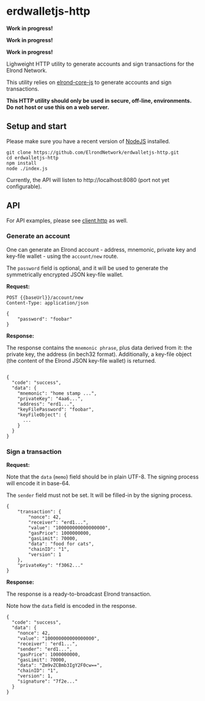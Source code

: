 # erdwalletjs-http

**Work in progress!**

**Work in progress!**

**Work in progress!**

Lighweight HTTP utility to generate accounts and sign transactions for the Elrond Network.

This utility relies on [elrond-core-js](https://github.com/ElrondNetwork/elrond-core-js) to generate accounts and sign transactions.

**This HTTP utility should only be used in secure, off-line, environments. Do not host or use this on a web server.**

## Setup and start

Please make sure you have a recent version of [NodeJS](https://nodejs.org/en/) installed.

```
git clone https://github.com/ElrondNetwork/erdwalletjs-http.git
cd erdwalletjs-http
npm install
node ./index.js
```

Currently, the API will listen to http://localhost:8080 (port not yet configurable).

## API

For API examples, please see [client.http](client.http) as well.

### Generate an account

One can generate an Elrond account - address, mnemonic, private key and key-file wallet - using the `account/new` route. 

The `password` field is optional, and it will be used to generate the symmetrically encrypted JSON key-file wallet.

**Request:**

```
POST {{baseUrl}}/account/new
Content-Type: application/json

{
    "password": "foobar"
}
```

**Response:**

The response contains the `mnemonic phrase`, plus data derived from it: the private key, the address (in bech32 format). Additionally, a key-file object (the content of the Elrond JSON key-file wallet) is returned. 

```

{
  "code": "success",
  "data": {
    "mnemonic": "home stamp ...",
    "privateKey": "4aa6...",
    "address": "erd1...",
    "keyFilePassword": "foobar",
    "keyFileObject": {
      ...
    }
  }
}
```

### Sign a transaction

**Request:**

Note that the `data` (`memo`) field should be in plain UTF-8. The signing process will encode it in base-64.

The `sender` field must not be set. It will be filled-in by the signing process.

```
{
    "transaction": {
        "nonce": 42,
        "receiver": "erd1...",
        "value": "100000000000000000",
        "gasPrice": 1000000000,
        "gasLimit": 70000,
        "data": "food for cats",
        "chainID": "1",
        "version": 1
    }, 
    "privateKey": "f3062..."
}
```

**Response:**

The response is a ready-to-broadcast Elrond transaction.

Note how the `data` field is encoded in the response.

```
{
  "code": "success",
  "data": {
    "nonce": 42,
    "value": "100000000000000000",
    "receiver": "erd1...",
    "sender": "erd1...",
    "gasPrice": 1000000000,
    "gasLimit": 70000,
    "data": "Zm9vZCBmb3IgY2F0cw==",
    "chainID": "1",
    "version": 1,
    "signature": "7f2e..."
  }
}
```
